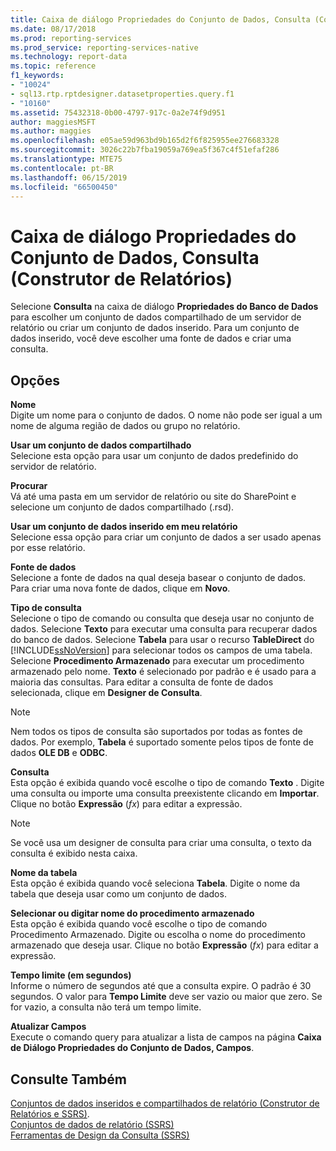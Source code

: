 ```yaml
---
title: Caixa de diálogo Propriedades do Conjunto de Dados, Consulta (Construtor de Relatórios) | Microsoft Docs
ms.date: 08/17/2018
ms.prod: reporting-services
ms.prod_service: reporting-services-native
ms.technology: report-data
ms.topic: reference
f1_keywords:
- "10024"
- sql13.rtp.rptdesigner.datasetproperties.query.f1
- "10160"
ms.assetid: 75432318-0b00-4797-917c-0a2e74f9d951
author: maggiesMSFT
ms.author: maggies
ms.openlocfilehash: e05ae59d963bd9b165d2f6f825955ee276683328
ms.sourcegitcommit: 3026c22b7fba19059a769ea5f367c4f51efaf286
ms.translationtype: MTE75
ms.contentlocale: pt-BR
ms.lasthandoff: 06/15/2019
ms.locfileid: "66500450"
---
```

# <a name="dataset-properties-dialog-box-query-report-builder"></a>Caixa de diálogo Propriedades do Conjunto de Dados, Consulta (Construtor de Relatórios)
 
Selecione **Consulta** na caixa de diálogo **Propriedades do Banco de Dados** para escolher um conjunto de dados compartilhado de um servidor de relatório ou criar um conjunto de dados inserido. Para um conjunto de dados inserido, você deve escolher uma fonte de dados e criar uma consulta.  
  
## <a name="options"></a>Opções  
 **Nome**  
 Digite um nome para o conjunto de dados. O nome não pode ser igual a um nome de alguma região de dados ou grupo no relatório.  
  
 **Usar um conjunto de dados compartilhado**  
 Selecione esta opção para usar um conjunto de dados predefinido do servidor de relatório.  
  
 **Procurar**  
 Vá até uma pasta em um servidor de relatório ou site do SharePoint e selecione um conjunto de dados compartilhado (.rsd).  
  
 **Usar um conjunto de dados inserido em meu relatório**  
 Selecione essa opção para criar um conjunto de dados a ser usado apenas por esse relatório.  
  
 **Fonte de dados**  
 Selecione a fonte de dados na qual deseja basear o conjunto de dados. Para criar uma nova fonte de dados, clique em **Novo**.  
  
 **Tipo de consulta**  
 Selecione o tipo de comando ou consulta que deseja usar no conjunto de dados. Selecione **Texto** para executar uma consulta para recuperar dados do banco de dados. Selecione **Tabela** para usar o recurso **TableDirect** do [!INCLUDE[ssNoVersion](../../includes/ssnoversion-md.md)] para selecionar todos os campos de uma tabela. Selecione **Procedimento Armazenado** para executar um procedimento armazenado pelo nome. **Texto** é selecionado por padrão e é usado para a maioria das consultas. Para editar a consulta de fonte de dados selecionada, clique em **Designer de Consulta**.  
  
> [!NOTE]  
>  Nem todos os tipos de consulta são suportados por todas as fontes de dados. Por exemplo, **Tabela** é suportado somente pelos tipos de fonte de dados **OLE DB** e **ODBC**.  
  
 **Consulta**  
 Esta opção é exibida quando você escolhe o tipo de comando **Texto** . Digite uma consulta ou importe uma consulta preexistente clicando em **Importar**. Clique no botão **Expressão** (*fx*) para editar a expressão.  
  
> [!NOTE]  
>  Se você usa um designer de consulta para criar uma consulta, o texto da consulta é exibido nesta caixa.  
  
**Nome da tabela**  
Esta opção é exibida quando você seleciona **Tabela**. Digite o nome da tabela que deseja usar como um conjunto de dados.   
  
**Selecionar ou digitar nome do procedimento armazenado**  
Esta opção é exibida quando você escolhe o tipo de comando Procedimento Armazenado. Digite ou escolha o nome do procedimento armazenado que deseja usar. Clique no botão **Expressão** (*fx*) para editar a expressão.   
  
 **Tempo limite (em segundos)**  
 Informe o número de segundos até que a consulta expire. O padrão é 30 segundos. O valor para **Tempo Limite** deve ser vazio ou maior que zero. Se for vazio, a consulta não terá um tempo limite.  
  
 **Atualizar Campos**  
 Execute o comando query para atualizar a lista de campos na página **Caixa de Diálogo Propriedades do Conjunto de Dados, Campos**.  
  
## <a name="see-also"></a>Consulte Também  
[Conjuntos de dados inseridos e compartilhados de relatório (Construtor de Relatórios e SSRS)](../../reporting-services/report-data/report-embedded-datasets-and-shared-datasets-report-builder-and-ssrs.md).  
[Conjuntos de dados de relatório &#40;SSRS&#41;](../../reporting-services/report-data/report-datasets-ssrs.md)  
[Ferramentas de Design da Consulta &#40;SSRS&#41;](query-design-tools-ssrs.md)  
  
  
